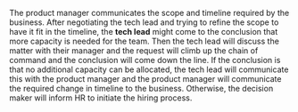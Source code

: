 The product manager communicates the scope and timeline required by the business. After
negotiating the tech lead and trying to refine the scope to have it fit in the timeline,
the **tech lead** might come to the conclusion that more capacity is needed for the team.
Then the tech lead will discuss the matter with their manager and the request will climb
up the chain of command and the conclusion will come down the line. If the conclusion is
that no additional capacity can be allocated, the tech lead will communicate this with the
product manager and the product manager will communicate the required change in timeline
to the business. Otherwise, the decision maker will inform HR to initiate the hiring process.
